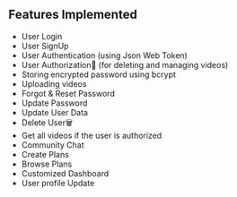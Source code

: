 ## Features Implemented

- User Login
- User SignUp
- User Authentication (using Json Web Token)
- User Authorization🥷 (for deleting and managing videos)
- Storing encrypted password using bcrypt
- Uploading videos
- Forgot & Reset Password
- Update Password
- Update User Data
- Delete User🗑️
- Get all videos if the user is authorized
- Community Chat
- Create Plans
- Browse Plans
- Customized Dashboard
- User profile Update
